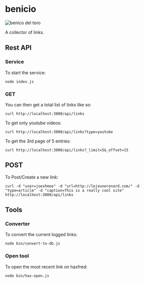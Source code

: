 benicio
=======

![benico del toro](https://raw.github.com/haxiom/benicio/development/benicio.jpg)

A collector of links.

## Rest API

### Service

To start the service:

```shell
node index.js
```

### GET

You can then get a total list of links like so:

```shell
curl http://localhost:3000/api/links
```

To get only youtube videos:

```shell
curl http://localhost:3000/api/links?type=youtube
```

To get the 3rd page of 5 entries:

```shell
curl http://localhost:3000/api/links?_limit=5&_offset=15
```

## POST

To Post/Create a new link:

```shell
curl -d "user=joeshmoe" -d "url=http://lejeunerenard.com/" -d "type=article" -d "caption=This is a really cool site" http://localhost:3000/api/links
```

## Tools

### Converter

To convert the current logged links:

```shell
node bin/convert-to-db.js
```

### Open tool

To open the most recent link on haxfred:

```shell
node bin/hax-open.js
```
